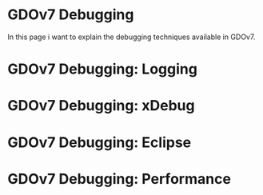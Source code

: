 # GDOv7 Debugging

In this page i want to explain the debugging techniques available in GDOv7.


# GDOv7 Debugging: Logging


# GDOv7 Debugging: xDebug


# GDOv7 Debugging: Eclipse


# GDOv7 Debugging: Performance

